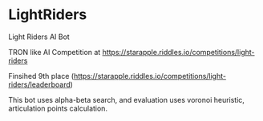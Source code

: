 # LightRiders
Light Riders AI Bot

TRON like AI Competition at https://starapple.riddles.io/competitions/light-riders

Finsihed 9th place (https://starapple.riddles.io/competitions/light-riders/leaderboard)

This bot uses alpha-beta search, and evaluation uses voronoi heuristic, articulation points calculation.
